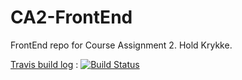 # CA2-FrontEnd
 FrontEnd repo for Course Assignment 2. Hold Krykke. 

[Travis build log](https://travis-ci.org/MalteMagnussen/CA2-FrontEnd) : [![Build Status](https://travis-ci.org/MalteMagnussen/CA2-FrontEnd.svg?branch=master)](https://travis-ci.org/MalteMagnussen/CA2-FrontEnd)
